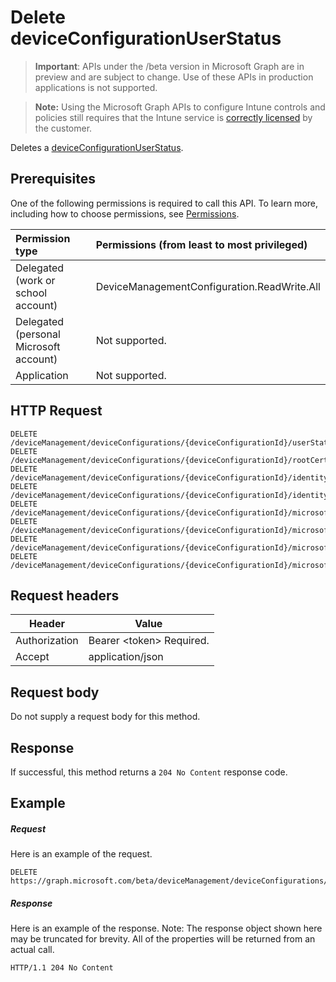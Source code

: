 ﻿# Delete deviceConfigurationUserStatus

> **Important**: APIs under the /beta version in Microsoft Graph are in preview and are subject to change. Use of these APIs in production applications is not supported.

> **Note:** Using the Microsoft Graph APIs to configure Intune controls and policies still requires that the Intune service is [correctly licensed](https://go.microsoft.com/fwlink/?linkid=839381) by the customer.

Deletes a [deviceConfigurationUserStatus](../resources/intune_deviceconfig_deviceconfigurationuserstatus.md).
## Prerequisites
One of the following permissions is required to call this API. To learn more, including how to choose permissions, see [Permissions](../../../concepts/permissions_reference.md).

|Permission type      | Permissions (from least to most privileged)              | 
|:--------------------|:---------------------------------------------------------| 
|Delegated (work or school account) | DeviceManagementConfiguration.ReadWrite.All    | 
|Delegated (personal Microsoft account) | Not supported.    | 
|Application | Not supported. | 

## HTTP Request
<!-- {
  "blockType": "ignored"
}
-->
```http
DELETE /deviceManagement/deviceConfigurations/{deviceConfigurationId}/userStatuses/{deviceConfigurationUserStatusId}
DELETE /deviceManagement/deviceConfigurations/{deviceConfigurationId}/rootCertificate//userStatuses/{deviceConfigurationUserStatusId}
DELETE /deviceManagement/deviceConfigurations/{deviceConfigurationId}/identityCertificate//userStatuses/{deviceConfigurationUserStatusId}
DELETE /deviceManagement/deviceConfigurations/{deviceConfigurationId}/identityCertificate//rootCertificate//userStatuses/{deviceConfigurationUserStatusId}
DELETE /deviceManagement/deviceConfigurations/{deviceConfigurationId}/microsoft.graph.iosScepCertificateProfile/rootCertificate//userStatuses/{deviceConfigurationUserStatusId}
DELETE /deviceManagement/deviceConfigurations/{deviceConfigurationId}/microsoft.graph.macOSScepCertificateProfile/rootCertificate//userStatuses/{deviceConfigurationUserStatusId}
DELETE /deviceManagement/deviceConfigurations/{deviceConfigurationId}/microsoft.graph.windows81SCEPCertificateProfile/rootCertificate//userStatuses/{deviceConfigurationUserStatusId}
DELETE /deviceManagement/deviceConfigurations/{deviceConfigurationId}/microsoft.graph.windowsPhone81VpnConfiguration/identityCertificate//userStatuses/{deviceConfigurationUserStatusId}
```

## Request headers
|Header|Value|
|---|---|
|Authorization|Bearer &lt;token&gt; Required.|
|Accept|application/json|

## Request body
Do not supply a request body for this method.

## Response

If successful, this method returns a `204 No Content` response code.

## Example

##### Request

Here is an example of the request.
```http
DELETE https://graph.microsoft.com/beta/deviceManagement/deviceConfigurations/{deviceConfigurationId}/userStatuses/{deviceConfigurationUserStatusId}
```

##### Response

Here is an example of the response. Note: The response object shown here may be truncated for brevity. All of the properties will be returned from an actual call.
```http
HTTP/1.1 204 No Content
```



